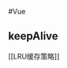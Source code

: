 <!--
 * @Author: your name
 * @Date: 2021-09-27 11:25:15
 * @LastEditTime: 2021-09-27 11:26:08
 * @LastEditors: your name
 * @Description: In User Settings Edit
 * @FilePath: /vue-admin-template-master/Users/joey/Documents/前端知识库/keepAlive原理.md
-->
#Vue
## keepAlive
[[LRU缓存策略]]
